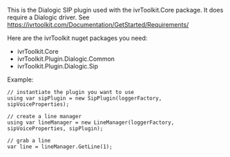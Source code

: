 This is the Dialogic SIP plugin used with the ivrToolkit.Core package. 
It does require a Dialogic driver. See https://ivrtoolkit.com/Documentation/GetStarted/Requirements/

Here are the ivrToolkit nuget packages you need:
- ivrToolkit.Core
- ivrToolkit.Plugin.Dialogic.Common
- ivrToolkit.Plugin.Dialogic.Sip

Example:
```
// instantiate the plugin you want to use
using var sipPlugin = new SipPlugin(loggerFactory, sipVoiceProperties);

// create a line manager
using var lineManager = new LineManager(loggerFactory, sipVoiceProperties, sipPlugin);

// grab a line
var line = lineManager.GetLine(1);
```